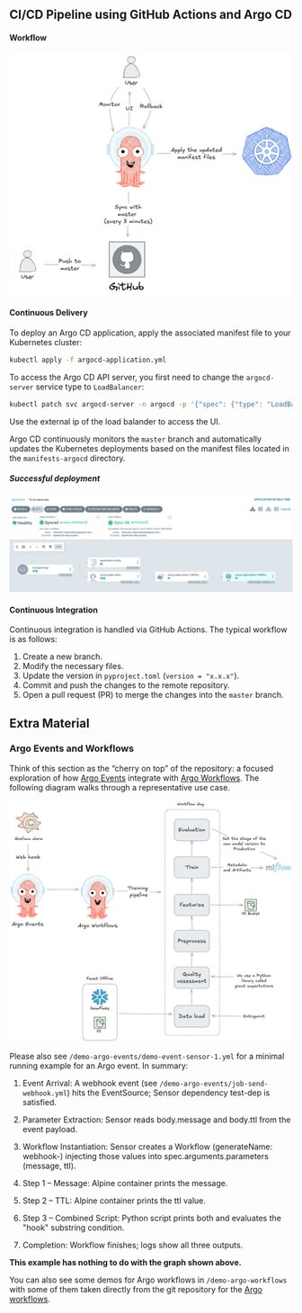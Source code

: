 ## CI/CD Pipeline using GitHub Actions and Argo CD

#### Workflow
![CD with Argocd](./argocd.png)

#### Continuous Delivery

To deploy an Argo CD application, apply the associated manifest file to your Kubernetes cluster:

```bash
kubectl apply -f argocd-application.yml
```

To access the Argo CD API server, you first need to change the `argocd-server` service type to `LoadBalancer`:

```bash
kubectl patch svc argocd-server -n argocd -p '{"spec": {"type": "LoadBalancer"}}'
```

Use the external ip of the load balander to access the UI.

Argo CD continuously monitors the `master` branch and automatically updates the Kubernetes deployments based on the manifest files located in the `manifests-argocd` directory.

##### Successful deployment
![Successful deployment](./successful_deployment.png)

#### Continuous Integration

Continuous integration is handled via GitHub Actions. The typical workflow is as follows:

1. Create a new branch.
2. Modify the necessary files.
3. Update the version in `pyproject.toml` (`version = "x.x.x"`).
4. Commit and push the changes to the remote repository.
5. Open a pull request (PR) to merge the changes into the `master` branch.

## Extra Material

### Argo Events and Workflows

Think of this section as the “cherry on top” of the repository: a focused exploration of how [Argo Events](https://argoproj.github.io/argo-events/) integrate with [Argo Workflows](https://argoproj.github.io/workflows/). The following diagram walks through a representative use case.

![Argo Events use case](./ago-event-and-workflow.png)

Please also see `/demo-argo-events/demo-event-sensor-1.yml` for a minimal running example for an Argo event. In summary:

1. Event Arrival: A webhook event (see `/demo-argo-events/job-send-webhook.yml`) hits the EventSource; Sensor dependency test-dep is satisfied.

2. Parameter Extraction: Sensor reads body.message and body.ttl from the event payload.

3. Workflow Instantiation: Sensor creates a Workflow (generateName: webhook-) injecting those values into spec.arguments.parameters (message, ttl).

4. Step 1 – Message: Alpine container prints the message.

5. Step 2 – TTL: Alpine container prints the ttl value.

6. Step 3 – Combined Script: Python script prints both and evaluates the "hook" substring condition.

7. Completion: Workflow finishes; logs show all three outputs.

**This example has nothing to do with the graph shown above.**

You can also see some demos for Argo workflows in `/demo-argo-workflows` with some of them taken directly from the git repository for the [Argo workflows](https://github.com/argoproj/argo-workflows/tree/main/examples).
